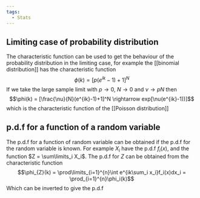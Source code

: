 ```yaml
---
tags:
  - Stats
---
```

## Limiting case of probability distribution 
The characteristic function can be used to get the behaviour of the probability distribution in the limiting case, for example the [[binomial distribution]] has the characteristic function 
$$\phi(k) = [p(e^{ik}-1)+1]^N$$
If we take the large sample limit with $p\rightarrow 0$, $N\rightarrow 0$ and $\nu \rightarrow pN$ then 
$$\phi(k) = [\frac{\nu}{N}(e^{ik}-1)+1]^N \rightarrow exp[\nu(e^{ik}-1))]$$
which is the characteristic function of the [[Poisson distribution]]

## p.d.f for a function of a random variable
The p.d.f for a function of random variable can be obtained if the p.d.f for the random variable is known. 
For example $X_i$ have the p.d.f $f_i(x)$, and the function $Z = \sum\limits_i X_i$. The p.d.f for $Z$ can be obtained from the characteristic function 
$$\phi_{Z}(k) = \prod\limits_{i=1}^{n}\int e^{ik\sum_i x_i}f_i(x)dx_i = \prod_{i=1}^{n}\phi_i(k)$$
Which can be inverted to give the p.d.f


